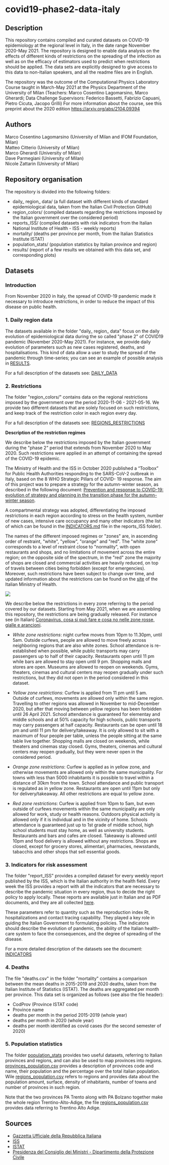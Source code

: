 # covid19-phase2-data-italy

## Description

This repository contains compiled and curated datasets on COVID-19 epidemiology at the regional level in Italy, in the date range November 2020-May 2021. The repository is designed to enable data analysis on the effects of different kinds of restrictions on the spreading of the infection as well as on the efficacy of estimators used to predict when restrictions should be applied. The data sets are explicitly designed to give access to this data to non-Italian speakers, and all the readme files are in English. 

The repository was the outcome of the Computational Physics Laboratory Course taught in March-May 2021 at the Physics Department of the University of Milan
(Teachers: Marco Cosentino Lagomarsino, Marco Gherardi; Data Challenge Supervisors: Federico Bassetti, Fabrizio Capuani, Pietro Cicuta, Jacopo Grilli)
For more information about the course, see this preprint about the 2020 edition
https://arxiv.org/abs/2104.09394


## Authors 
Marco Cosentino Lagomarsino (University of Milan and IFOM Foundation, Milan)  
Matteo Citterio (University of Milan)  
Marco Gherardi  (University of Milan)  
Dave Parmegiani (University of Milan)  
Nicole Zattarin (University of Milan)

## Repository organisation
The repository is divided into the following folders:

- daily_ region_ data/ (a full dataset with different kinds of standard epidemiological data, taken from the Italian Civil Protection GitHub)
- region_colors/ (compiled datasets regarding the restrictions imposed by the Italian government over the considered period)
- reports_ISS/ (compiled datasets with risk indicators from the Italian National Institute of Health - ISS - weekly reports)
- mortality/  (deaths per province per month, from the Italian Statistics Institute ISTAT)
- population_stats/ (population statistics by Italian province and region)
- results/ (report of a few results we obtained with this data set, and corresponding plots)



## Datasets
### Introduction
From November 2020  in Italy, the spread of COVID-19 pandemic made it necessary to introduce restrictions, in order to reduce the impact of this disease on public health.

### 1. Daily region data
The datasets available in the folder "daily_ region_ data" focus on the daily evolution of epidemiological data during the so called "phase 2" of COVID19 pandemic (November 2020-May 2021). For instance, we provide daily evolution of parameters such as new cases registered, deaths, and hospitalisations. This kind of data allow a user to study the spread of the pandemic through time-series; you can see an example of possible analysis in [RESULTS](https://github.com/nicolezatta/covid19-phase2-data-Italy/blob/main/results/RESULTS.md).

For a full description of the datasets see: [DAILY_DATA](https://github.com/nicolezatta/covid19-phase2-data-Italy/blob/main/daily_region_data/DAILY_DATA.md)

### 2. Restrictions

The folder "region_colors/" contains data on the regional restrictions imposed by the government over the period 2020-11-06 - 2021-05-16. We provide two different datasets that are solely focused on such restrictions, and keep track of the restriction color in each region every day.

For a full description of the datasets see: [REGIONS_RESTRICTIONS](https://github.com/nicolezatta/covid19-phase2-data-Italy/blob/main/region_colors/REGIONS_RESTRICTIONS.md)

**Description of the restriction regimes**

We describe below the restrictions imposed by the Italian government during the "phase 2" period that extends from November 2020 to May 2020. Such restrictions were applied in an attempt of containing the spread of the COVID-19 epidemic. 

The Ministry of Health and the ISS in October 2020 published a “Toolbox” for Public Health Authorities responding to the SARS-CoV-2 outbreak in Italy, based on the 8 WHO Strategic Pillars of COVID- 19 response. The aim of this project was to prepare a strategy for the autumn-winter season, as described in the following document:
[Prevention and response to COVID-19: evolution of strategy and planning in the transition phase for the autumn-winter season](https://github.com/nicolezatta/covid19-phase2-data-Italy/blob/main/COVID%2019_%20strategy_ISS_MoH.pdf).

A compartmental strategy was adopted, differentiating the imposed restrictions in each region according to stress on the health system, number of new cases, intensive care occupancy and many other indicators (the list of which can be found in the [INDICATORS.md](https://github.com/nicolezatta/covid19-phase2-data-Italy/blob/main/reports_ISS/INDICATORS.md) file in the reports_ISS folder).

The names of the different imposed regimes or "zones" are, in ascending order of restraint, "white", "yellow", "orange" and "red". The "white zone" corresponds to a level of restraint close to "normality", with open restaurants and shops, and no limitations of movement across the entire region; on the opposite side of the spectrum, in the "red" zone the majority of shops are closed and commercial activities are heavily reduced, on top of travels between cities being forbidden (except for emergencies). Moreover, such restrictions have been subject to change over time, and updated information about the restrictions can be found on the [site](http://www.salute.gov.it/portale/nuovocoronavirus/dettaglioFaqNuovoCoronavirus.jsp?lingua=english&id=230#11) of the Italian Ministry of Health.

![](results/images/zones_restrictions.png)


We describe below the restrictions in every zone referring to the period covered by our datasets. Starting from May 2021, when we are assembling this repository, the restrictions are being gradually released. For instance see (in Italian) [Coronavirus, cosa si può fare e cosa no nelle zone rosse, gialle e arancioni](https://www.ilsole24ore.com/art/coronavirus-mappa-e-restrizioni-zona-previste-nuovo-dpcm-ADDS4B0?refresh_ce=1).

- _White zone restrictions_: night curfew moves from 10pm to 11.30pm, until 5am. Outside curfews, people are allowed to move freely across neighboring regions that are also white zones. School attendance is re-established when possible, while public transports may carry passengers up to half of their capacity. Restaurants open until 11 pm while bars are allowed to stay open until 9 pm. Shopping malls and stores are open. Museums are allowed to reopen on weekends. Gyms, theaters, cinemas and cultural centers may reopen gradually under such restrictions, but they did not open in the period considered in this dataset.

- _Yellow zone restrictions_: Curfew is applied from 11 pm until 5 am. Outside of curfews, movements are allowed only within the same region. Travelling to other regions was allowed in November to mid-December 2020, but after that moving between yellow regions has been forbidden until 26 April 2021. School attendance is guaranteed for elementay and middle schools and at 50% capacity for high schools, public transports may carry passengers at half capacity. Restaurants can be open until 18 pm and until 11 pm for delivery/takeaway. It is only allowed to sit with a maximum of four people per table, unless the people sitting at the same table live together. Shopping malls are closed on weekends, while theaters and cinemas stay closed. Gyms, theaters, cinemas and cultural centers may reopen gradually, but they were never open in the considered period.

- _Orange zone restrictions_: Curfew is applied as in yellow zone, and otherwise movements are allowed only within the same municipality. For towns with less than 5000 inhabitants it is possible to travel within a distance of 30km from the town. School attendance and public transport is regulated as in yellow zone. Restaurants are open until 11pm but only for delivery/takeaway. All other restrictions are equal to yellow zone. 

- _Red zone restrictions_: Curfew is applied from 10pm to 5am, but even outside of curfews movements within the same municipality are only allowed for work, study or health reasons. Outdoors physical activity is allowed only if it is individual and in the vicinity of home. Schools attendance is guaranteed just up to 1st grade of middle school, high school students must stay home, as well as university students. Restaurants and bars and cafes are closed. Takeaway is allowed until 10pm and food delivery is allowed without any restrictions. Shops are closed, except for grocery stores, alimentari, pharmacies, newsstands, tabacchis and other shops that sell essential goods.



### 3. Indicators for risk assessment
The folder "report_ISS" provides a compiled dataset for every weekly report published by the ISS, which is the Italian authority in the health field. Every week the ISS provides a report with all the indicators that are necessary to describe the pandemic situation in every region, thus to decide the right policy to apply locally. These reports are available just in Italian and as PDF documents, and they are all collected [here](https://www.iss.it/monitoraggio-settimanale).

These parameters refer to quantity such as the reproduction index Rt, hospitalizations and contact tracing capability. They played a key role in guiding the Italian Government to formulating policies. The indicators should describe the evolution of pandemic, the ability of the Italian health-care system to face the consequences, and the degree of spreading of the disease. 

For a more detailed description of the datasets see the document: [INDICATORS](https://github.com/nicolezatta/covid19-phase2-data-Italy/blob/main/reports_ISS/INDICATORS.md)

### 4. Deaths
The file "deaths.csv" in the folder "mortality" contains a comparison between the mean deaths in 2015-2019 and 2020 deaths, taken from the Italian Institute of Statistics (ISTAT). The deaths are aggregated per month per province. This data set is organized as follows (see also the file header):

- CodProv (Province ISTAT code) 
- Province name 
- deaths per month in the period 2015-2019 (whole year)
- deaths per month in 2020 (whole year)
- deaths per month identified as covid cases (for the second semester of 2020)

### 5. Population statistics
The folder [population_stats](https://github.com/nicolezatta/covid19-phase2-data-Italy/tree/main/population_stats) provides two useful datasets, referring to Italian provinces and regions, and can also be used to map provinces into regions. 
[provinces_population.csv](https://github.com/nicolezatta/covid19-phase2-data-Italy/blob/main/population_stats/provinces_population.csv) provides a description of provinces code and name, their population and the percentage over the total italian population.
Wile [regions_population.csv](https://github.com/nicolezatta/covid19-phase2-data-Italy/blob/main/population_stats/regions_population.csv) refers to regions and provides data about the population amount, surface, density of inhabitants, number of towns and number of provinces in such region.

Note that the two provinces PA Trento along with PA Bolzano together make the whole region Trentino-Alto-Adige, the file [regions_population.csv](https://github.com/nicolezatta/covid19-phase2-data-Italy/blob/main/population_stats/regions_population.csv) provides data referring to Trentino Alto Adige.

## Sources
- [Gazzetta Ufficiale della Repubblica Italiana](https://www.gazzettaufficiale.it/home)
- [ISS](https://www.iss.it/web/iss-en)
- [ISTAT](https://www.istat.it/en/archivio/240106)
- [Presidenza del Consiglio dei Ministri - Dipartimento della Protezione Civile](https://github.com/pcm-dpc)
